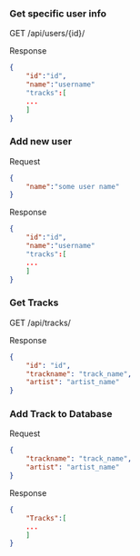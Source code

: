 ### Get specific user info

GET /api/users/{id}/

Response

```json
{
    "id":"id",
    "name":"username"
    "tracks":[
    ...
    ]
}
```



### Add new user

Request

```json
{
    "name":"some user name"
}
```

Response

```json
{
    "id":"id",
    "name":"username"
    "tracks":[
    ...
    ]
}
```

### Get Tracks

GET /api/tracks/

Response

```json
{
    "id": "id",
    "trackname": "track_name",
    "artist": "artist_name"
}
```

### Add Track to Database

Request

```json
{
    "trackname": "track_name",
    "artist": "artist_name"
}
```

Response

```json
{
    "Tracks":[
    ...
    ]
}
```


